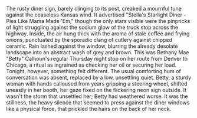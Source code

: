The rusty diner sign, barely clinging to its post, creaked a mournful tune against the ceaseless Kansas wind.  It advertised "Stella's Starlight Diner - Pies Like Mama Made 'Em," though the only stars visible were the pinpricks of light struggling against the sodium glow of the truck stop across the highway. Inside, the air hung thick with the aroma of stale coffee and frying onions, punctuated by the sporadic clang of cutlery against chipped ceramic. Rain lashed against the window, blurring the already desolate landscape into an abstract wash of grey and brown. This was Bethany Mae "Betty" Calhoun's regular Thursday night stop on her route from Denver to Chicago, a ritual as ingrained as checking her oil or securing her load.  Tonight, however, something felt different. The usual comforting hum of conversation was absent, replaced by a low, unsettling quiet. Betty, a sturdy woman with hands calloused from years gripping a steering wheel, shifted uneasily in her booth, her gaze fixed on the flickering neon sign outside.  It wasn't the storm that unsettled her; Betty had weathered worse. It was the stillness, the heavy silence that seemed to press against the diner windows like a physical force, that prickled the hairs on the back of her neck.
